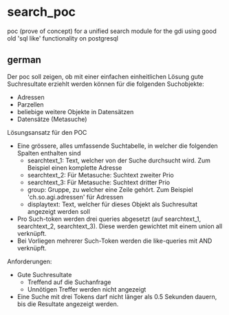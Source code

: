 # search_poc
poc (prove of concept) for a unified search module for the gdi using good old 'sql like' functionality on postgresql

## german
Der poc soll zeigen, ob mit einer einfachen einheitlichen Lösung gute Suchresultate erziehlt werden können für die folgenden Suchobjekte:
* Adressen
* Parzellen
* beliebige weitere Objekte in Datensätzen
* Datensätze (Metasuche)

Lösungsansatz für den POC
* Eine grössere, alles umfassende Suchtabelle, in welcher die folgenden Spalten enthalten sind
  * searchtext_1: Text, welcher von der Suche durchsucht wird. Zum Beispiel einen komplette Adresse
  * searchtext_2: Für Metasuche: Suchtext zweiter Prio
  * searchtext_3: Für Metasuche: Suchtext dritter Prio
  * group: Gruppe, zu welcher eine Zeile gehört. Zum Beispiel 'ch.so.agi.adressen' für Adressen
  * displaytext: Text, welcher für dieses Objekt als Suchresultat angezeigt werden soll
* Pro Such-token werden drei queries abgesetzt (auf searchtext_1, searchtext_2, searchtext_3). Diese werden gewichtet mit einem union all verknüpft.
* Bei Vorliegen mehrerer Such-Token werden die like-queries mit AND verknüpft.

Anforderungen:
* Gute Suchresultate
  * Treffend auf die Suchanfrage
  * Unnötigen Treffer werden nicht angezeigt
* Eine Suche mit drei Tokens darf nicht länger als 0.5 Sekunden dauern, bis die Resultate angezeigt werden.


